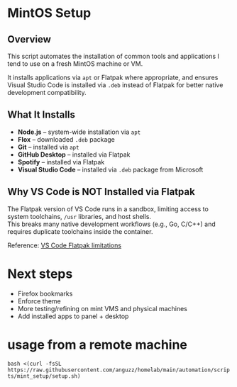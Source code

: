 # MintOS Setup

## Overview
This script automates the installation of common tools and applications I tend to use on a fresh MintOS machine or VM.  

It installs applications via `apt` or Flatpak where appropriate, and ensures Visual Studio Code is installed via `.deb` instead of Flatpak for better native development compatibility.

## What It Installs
- **Node.js** – system-wide installation via `apt`
- **Flox** – downloaded `.deb` package
- **Git** – installed via `apt`
- **GitHub Desktop** – installed via Flatpak
- **Spotify** – installed via Flatpak
- **Visual Studio Code** – installed via `.deb` package from Microsoft


## Why VS Code is NOT Installed via Flatpak
The Flatpak version of VS Code runs in a sandbox, limiting access to system toolchains, `/usr` libraries, and host shells.  
This breaks many native development workflows (e.g., Go, C/C++) and requires duplicate toolchains inside the container.

Reference: [VS Code Flatpak limitations](https://bentsukun.ch/posts/vscode-flatpak/)

# Next steps

- Firefox bookmarks
- Enforce theme
- More testing/refining on mint VMS and physical machines
- Add installed apps to panel + desktop

# usage from a remote machine
`bash <(curl -fsSL https://raw.githubusercontent.com/anguzz/homelab/main/automation/scripts/mint_setup/setup.sh)`
